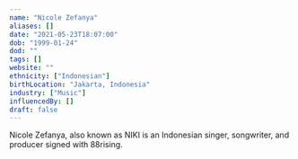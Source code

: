 ```yaml
---
name: "Nicole Zefanya"
aliases: []
date: "2021-05-23T18:07:00"
dob: "1999-01-24"
dod: ""
tags: []
website: ""
ethnicity: ["Indonesian"]
birthLocation: "Jakarta, Indonesia"
industry: ["Music"]
influencedBy: []
draft: false
---
```


Nicole Zefanya, also known as NIKI is an Indonesian singer, songwriter, and producer signed with 88rising.

